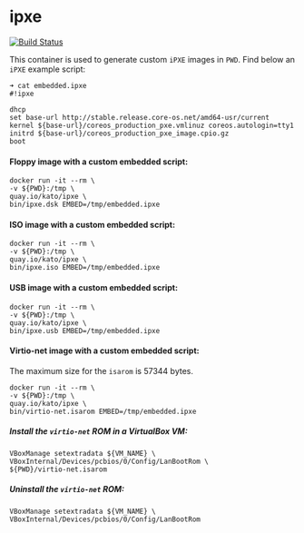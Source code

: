 # ipxe

[![Build Status](https://travis-ci.org/katosys/ipxe.svg?branch=master)](https://travis-ci.org/katosys/ipxe)

This container is used to generate custom `iPXE` images in `PWD`.
Find below an `iPXE` example script:

```
➜ cat embedded.ipxe
#!ipxe

dhcp
set base-url http://stable.release.core-os.net/amd64-usr/current
kernel ${base-url}/coreos_production_pxe.vmlinuz coreos.autologin=tty1
initrd ${base-url}/coreos_production_pxe_image.cpio.gz
boot
```

#### Floppy image with a custom embedded script:

```
docker run -it --rm \
-v ${PWD}:/tmp \
quay.io/kato/ipxe \
bin/ipxe.dsk EMBED=/tmp/embedded.ipxe
```

#### ISO image with a custom embedded script:

```
docker run -it --rm \
-v ${PWD}:/tmp \
quay.io/kato/ipxe \
bin/ipxe.iso EMBED=/tmp/embedded.ipxe
```

#### USB image with a custom embedded script:

```
docker run -it --rm \
-v ${PWD}:/tmp \
quay.io/kato/ipxe \
bin/ipxe.usb EMBED=/tmp/embedded.ipxe
```

#### Virtio-net image with a custom embedded script:

The maximum size for the `isarom` is 57344 bytes.

```
docker run -it --rm \
-v ${PWD}:/tmp \
quay.io/kato/ipxe \
bin/virtio-net.isarom EMBED=/tmp/embedded.ipxe
```

##### Install the `virtio-net` ROM in a VirtualBox VM:

```
VBoxManage setextradata ${VM_NAME} \
VBoxInternal/Devices/pcbios/0/Config/LanBootRom \
${PWD}/virtio-net.isarom
```

##### Uninstall the `virtio-net` ROM:

```
VBoxManage setextradata ${VM_NAME} \
VBoxInternal/Devices/pcbios/0/Config/LanBootRom
```
